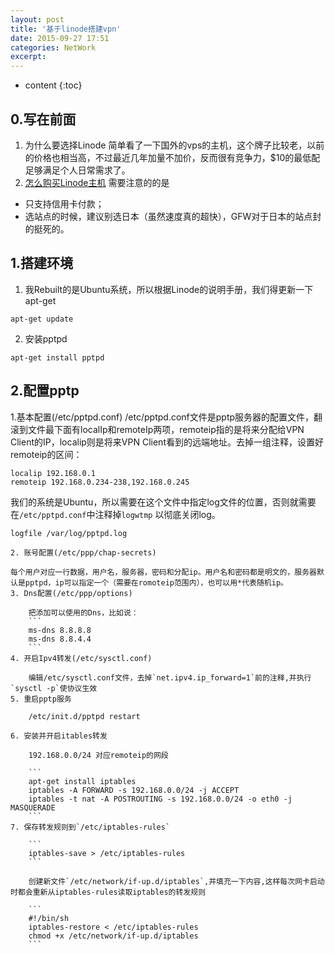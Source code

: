 ```yaml
---
layout: post
title: '基于linode搭建vpn'
date: 2015-09-27 17:51
categories: NetWork
excerpt:
---
```


* content
{:toc}

## 0.写在前面
1. 为什么要选择Linode
简单看了一下国外的vps的主机，这个牌子比较老，以前的价格也相当高，不过最近几年加量不加价，反而很有竞争力，$10的最低配足够满足个人日常需求了。
2. [怎么购买Linode主机](http://my.oschina.net/denglz/blog/313858)
需要注意的的是

* 只支持信用卡付款；
* 选站点的时候，建议别选日本（虽然速度真的超快），GFW对于日本的站点封的挺死的。

## 1.搭建环境
1. 我Rebuilt的是Ubuntu系统，所以根据Linode的说明手册，我们得更新一下apt-get

```
apt-get update
```
2. 安装pptpd

```
apt-get install pptpd
```

## 2.配置pptp
1.基本配置(/etc/pptpd.conf)
/etc/pptpd.conf文件是pptp服务器的配置文件，翻滚到文件最下面有localIp和remoteIp两项，remoteip指的是将来分配给VPN Client的IP，localip则是将来VPN Client看到的远端地址。去掉一组注释，设置好remoteip的区间：

```
localip 192.168.0.1
remoteip 192.168.0.234-238,192.168.0.245
```

我们的系统是Ubuntu，所以需要在这个文件中指定log文件的位置，否则就需要在`/etc/pptpd.conf`中注释掉`logwtmp`	以彻底关闭log。

```
logfile /var/log/pptpd.log
```
	2. 账号配置(/etc/ppp/chap-secrets)

	每个用户对应一行数据，用户名，服务器，密码和分配ip。用户名和密码都是明文的，服务器默认是pptpd，ip可以指定一个（需要在romoteip范围内），也可以用*代表随机ip。
	3. Dns配置(/etc/ppp/options)

		把添加可以使用的Dns，比如说：
		```
		ms-dns 8.8.8.8
		ms-dns 8.8.4.4
		```
	4. 开启Ipv4转发(/etc/sysctl.conf)

		编辑/etc/sysctl.conf文件，去掉`net.ipv4.ip_forward=1`前的注释,并执行`sysctl -p`使协议生效
	5. 重启pptp服务

		/etc/init.d/pptpd restart

	6. 安装并开启itables转发

		192.168.0.0/24 对应remoteip的网段

		```
		apt-get install iptables
		iptables -A FORWARD -s 192.168.0.0/24 -j ACCEPT
		iptables -t nat -A POSTROUTING -s 192.168.0.0/24 -o eth0 -j MASQUERADE
		```
	7. 保存转发规则到`/etc/iptables-rules`

		```
		iptables-save > /etc/iptables-rules
		```

		创建新文件`/etc/network/if-up.d/iptables`,并填充一下内容,这样每次网卡启动时都会重新从iptables-rules读取iptables的转发规则

		```
		#!/bin/sh
		iptables-restore < /etc/iptables-rules
		chmod +x /etc/network/if-up.d/iptables
		```